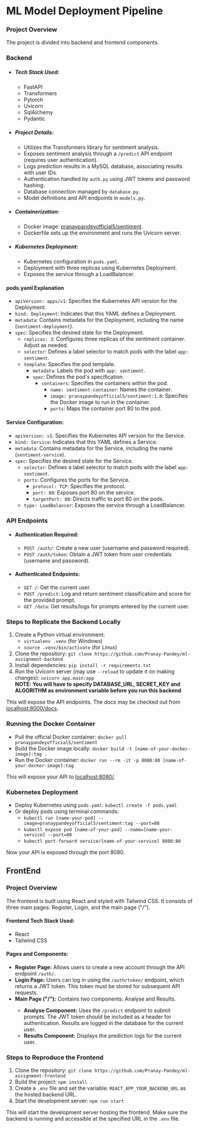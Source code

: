 <h1>ML Model Deployment Pipeline</h1>

  <h3>Project Overview</h3>

  <p>The project is divided into backend and frontend components.</p>

  <h3>Backend</h3>

  <ul>
    <li>
      <h5>Tech Stack Used:</h5>
      <ul>
        <li>FastAPI</li>
        <li>Transformers</li>
        <li>Pytorch</li>
        <li>Uvicorn</li>
        <li>SqlAlchemy</li>
        <li>Pydantic</li>
      </ul>
    </li>
    <li>
      <h5>Project Details:</h5>
      <ul>
        <li>Utilizes the Transformers library for sentiment analysis.</li>
        <li>Exposes sentiment analysis through a <code>/predict</code> API endpoint (requires user authentication).</li>
        <li>Logs prediction results in a MySQL database, associating results with user IDs.</li>
        <li>Authentication handled by <code>auth.py</code> using JWT tokens and password hashing.</li>
        <li>Database connection managed by <code>database.py</code>.</li>
        <li>Model definitions and API endpoints in <code>models.py</code>.</li>
      </ul>
    </li>
    <li>
      <h5>Containerization:</h5>
      <ul>
        <li>Docker image: <a href="https://hub.docker.com/r/pranaypandeyofficial5/sentiment">pranaypandeyofficial5/sentiment</a>.
        </li>
        <li>Dockerfile sets up the environment and runs the Uvicorn server.</li>
      </ul>
    </li>
    <li>
      <h5>Kubernetes Deployment:</h5>
      <ul>
        <li>Kubernetes configuration in <code>pods.yaml</code>.</li>
        <li>Deployment with three replicas using Kubernetes Deployment.</li>
        <li>Exposes the service through a LoadBalancer.</li>
      </ul>
    </li>
  </ul>

  <h4>pods.yaml Explanation</h4>
  <ul>
    <li><code>apiVersion: apps/v1</code>: Specifies the Kubernetes API version for the Deployment.</li>
    <li><code>kind: Deployment</code>: Indicates that this YAML defines a Deployment.</li>
    <li><code>metadata</code>: Contains metadata for the Deployment, including the name (<code>sentiment-deployment</code>).
    </li>
    <li><code>spec</code>: Specifies the desired state for the Deployment.
      <ul>
        <li><code>replicas: 3</code>: Configures three replicas of the sentiment container. Adjust as needed.</li>
        <li><code>selector</code>: Defines a label selector to match pods with the label <code>app: sentiment</code>.
        </li>
        <li><code>template</code>: Specifies the pod template.
          <ul>
            <li><code>metadata</code>: Labels the pod with <code>app: sentiment</code>.</li>
            <li><code>spec</code>: Defines the pod's specification.
              <ul>
                <li><code>containers</code>: Specifies the containers within the pod.
                  <ul>
                    <li><code>name: sentiment-container</code>: Names the container.</li>
                    <li><code>image: pranaypandeyofficial5/sentiment:1.0</code>: Specifies the Docker image to run in
                      the container.</li>
                    <li><code>ports</code>: Maps the container port 80 to the pod.</li>
                  </ul>
                </li>
              </ul>
            </li>
          </ul>
        </li>
      </ul>
    </li>
  </ul>

  <h4>Service Configuration:</h4>
  <ul>
    <li><code>apiVersion: v1</code>: Specifies the Kubernetes API version for the Service.</li>
    <li><code>kind: Service</code>: Indicates that this YAML defines a Service.</li>
    <li><code>metadata</code>: Contains metadata for the Service, including the name (<code>sentiment-service</code>).
    </li>
    <li><code>spec</code>: Specifies the desired state for the Service.
      <ul>
        <li><code>selector</code>: Defines a label selector to match pods with the label <code>app: sentiment</code>.
        </li>
        <li><code>ports</code>: Configures the ports for the Service.
          <ul>
            <li><code>protocol: TCP</code>: Specifies the protocol.</li>
            <li><code>port: 80</code>: Exposes port 80 on the service.</li>
            <li><code>targetPort: 80</code>: Directs traffic to port 80 on the pods.</li>
          </ul>
        </li>
        <li><code>type: LoadBalancer</code>: Exposes the service through a LoadBalancer.</li>
      </ul>
    </li>
  </ul>

  <h3>API Endpoints</h3>

  <ul>
    <li>
      <h4>Authentication Required:</h4>
      <ul>
        <li><code>POST /auth/</code>: Create a new user (username and password required).</li>
        <li><code>POST /auth/token</code>: Obtain a JWT token from user credentials (username and password).</li>
      </ul>
    </li>
    <li>
      <h4>Authenticated Endpoints:</h4>
      <ul>
        <li><code>GET /</code>: Get the current user.</li>
        <li><code>POST /predict</code>: Log and return sentiment classification and score for the provided prompt.</li>
        <li><code>GET /data</code>: Get results/logs for prompts entered by the current user.</li>
      </ul>
    </li>
  </ul>

  <h3>Steps to Replicate the Backend Locally</h3>

  <ol>
    <li>Create a Python virtual environment:
      <ul>
        <li><code>virtualenv .venv</code> (for Windows)</li>
        <li><code>source .venv/bin/activate</code> (for Linux)</li>
      </ul>
    </li>
    <li>Clone the repository: <code>git clone https://github.com/Pranay-Pandey/ml-assignment-backend</code></li>
    <li>Install dependencies: <code>pip install -r requirements.txt</code></li>
    <li>Run the Uvicorn server (may use <code>--reload</code> to update it on making changes): <code>uvicorn app.main:app</code>
    </li>
    <b>NOTE: You will have to specify DATABASE_URL, SECRET_KEY and ALGORITHM as environment variable before you run this backend</b>
  </ol>

  <p>This will expose the API endpoints. The docs may be checked out from <a href="http://localhost:8000/docs">localhost:8000/docs</a>.
  </p>

  <h3>Running the Docker Container</h3>

  <ul>
    <li>Pull the official Docker container: <code>docker pull pranaypandeyofficial5/sentiment</code></li>
    <li>Build the Docker image locally: <code>docker build -t [name-of-your-docker-image]:tag .</code></li>
    <li>Run the Docker container: <code>docker run --rm -it -p 8080:80 [name-of-your-docker-image]:tag</code></li>
  </ul>

  <p>This will expose your API to <a href="http://localhost:8080/">localhost:8080/</a>.</p>

  <h3>Kubernetes Deployment</h3>

  <ul>
    <li>Deploy Kubernetes using <code>pods.yaml</code>: <code>kubectl create -f pods.yaml</code></li>
    <li>Or deploy pods using terminal commands:
      <ul>
        <li><code>kubectl run [name-your-pod] --image=pranaypandeyofficial5/sentiment:tag --port=80</code></li>
        <li><code>kubectl expose pod [name-of-your-pod] --name=[name-your-service] --port=80</code></li>
        <li><code>kubectl port-forward service/[name-of-your-service] 8080:80</code></li>
      </ul>
    </li>
  </ul>

  <p>Now your API is exposed through the port 8080.</p>


  <h2> FrontEnd </h2>

  
  <h3>Project Overview</h3>

  <p>The frontend is built using React and styled with Tailwind CSS. It consists of three main pages: Register, Login, and the main page ("/").</p>

  <h4>Frontend Tech Stack Used:</h4>
  <ul>
    <li>React</li>
    <li>Tailwind CSS</li>
  </ul>

  <h4>Pages and Components:</h4>
  <ul>
    <li><strong>Register Page:</strong> Allows users to create a new account through the API endpoint <code>/auth/</code>.</li>
    <li><strong>Login Page:</strong> Users can log in using the <code>/auth/token/</code> endpoint, which returns a JWT token. This token must be stored for subsequent API requests.</li>
    <li><strong>Main Page ("/"):</strong> Contains two components: Analyse and Results.</li>
    <ul>
      <li><strong>Analyse Component:</strong> Uses the <code>/predict</code> endpoint to submit prompts. The JWT token should be included as a header for authentication. Results are logged in the database for the current user.</li>
      <li><strong>Results Component:</strong> Displays the prediction logs for the current user.</li>
    </ul>
  </ul>

  <h3>Steps to Reproduce the Frontend</h3>

  <ol>
    <li>Clone the repository:
      <code>git clone https://github.com/Pranay-Pandey/ml-assignment-frontend</code>
    </li>
    <li>Build the project:
      <code>npm install .</code>
    </li>
    <li>Create a <code>.env</code> file and set the variable:
      <code>REACT_APP_YOUR_BACKEND_URL</code> as the hosted backend URL.
    </li>
    <li>Start the development server:
      <code>npm run start</code>
    </li>
  </ol>

  <p>This will start the development server hosting the frontend. Make sure the backend is running and accessible at the specified URL in the <code>.env</code> file.</p>

